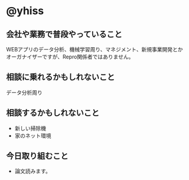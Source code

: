 # @yhiss

## 会社や業務で普段やっていること
WEBアプリのデータ分析、機械学習周り、マネジメント、新規事業開発とか  
オーガナイザーですが、Repro関係者ではありません。  


## 相談に乗れるかもしれないこと
データ分析周り

## 相談するかもしれないこと
- 新しい掃除機
- 家のネット環境

## 今日取り組むこと
- 論文読みます。

